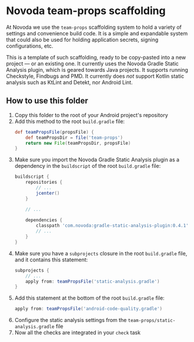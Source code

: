 # Novoda team-props scaffolding

At Novoda we use the `team-props` scaffolding system to hold a variety of settings and convenience build code.
It is a simple and expandable system that could also be used for holding application secrets, signing configurations, etc.

This is a template of such scaffolding, ready to be copy-pasted into a new project — or an existing one. It currently uses
the Novoda Gradle Static Analysis plugin, which is geared towards Java projects. It supports running Checkstyle, Findbugs
and PMD. It currently does _not_ support Kotlin static analysis such as KtLint and Detekt, nor Android Lint.

## How to use this folder

 1. Copy this folder to the root of your Android project's repository
 2. Add this method to the root `build.gradle` file:
    ```groovy
    def teamPropsFile(propsFile) {
        def teamPropsDir = file('team-props')
        return new File(teamPropsDir, propsFile)
    }
    ```
 3. Make sure you import the Novoda Gradle Static Analysis plugin as a dependency in the `buildscript` of the root `build.gradle` file:
    ```groovy
    buildscript {
        repositories {
            // ...
            jcenter()
        }

        // ...
        
        dependencies {
            classpath 'com.novoda:gradle-static-analysis-plugin:0.4.1'
            // ...
        }
    }
    ```
 4. Make sure you have a `subprojects` closure in the root `build.gradle` file, and it contains this statement:
    ```groovy
    subprojects {
        // ...
        apply from: teamPropsFile('static-analysis.gradle')
    }
    ```
 4. Add this statement at the bottom of the root `build.gradle` file:
    ```groovy
    apply from: teamPropsFile('android-code-quality.gradle')
    ```
 5. Configure the static analysis settings from the `team-props/static-analysis.gradle` file
 6. Now all the checks are integrated in your `check` task
 

